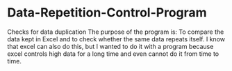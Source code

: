 # Data-Repetition-Control-Program
Checks for data duplication
The purpose of the program is: To compare the data kept in Excel and to check whether the same data repeats itself.
I know that excel can also do this, but I wanted to do it with a program because excel controls high data for a long time and even cannot do it from time to time.
